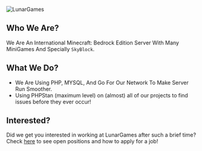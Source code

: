 ![LunarGames](https://media.discordapp.net/attachments/944446297442746369/984683285823225876/20220520_152445_1.png?width=956&height=153)
## Who We Are?

We Are An International Minecraft: Bedrock Edition Server
With Many MiniGames And Specially `SkyBlock`.

## What We Do?

* We Are Using PHP, MYSQL, And Go For Our Network To Make Server Run Smoother.
* Using PHPStan (maximum level) on (almost) all of our projects to find issues before they ever occur!

## Interested?

Did we get you interested in working at LunarGames after such a brief time? Check [here](https://discord.gg/lgop) to see open positions and how to apply for a job!
